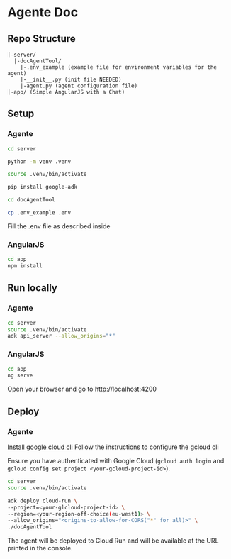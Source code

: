 # Agente Doc

## Repo Structure

```
|-server/
  |-docAgentTool/
    |-.env_example (example file for environment variables for the agent)
    |-__init__.py (init file NEEDED)
    |-agent.py (agent configuration file)
|-app/ (Simple AngularJS with a Chat)
```

## Setup

### Agente

``` bash
cd server

python -m venv .venv

source .venv/bin/activate

pip install google-adk

cd docAgentTool

cp .env_example .env
```
Fill the .env file as described inside

### AngularJS

``` bash
cd app
npm install
```

## Run locally

### Agente

``` bash
cd server
source .venv/bin/activate
adk api_server --allow_origins="*"
```

### AngularJS
```bash
cd app
ng serve
```
Open your browser and go to http://localhost:4200

## Deploy

### Agente

[Install google cloud cli](https://cloud.google.com/sdk/docs/install)
Follow the instructions to configure the gcloud cli

Ensure you have authenticated with Google Cloud (`gcloud auth login` and `gcloud config set project <your-gcloud-project-id>`).

``` bash
cd server
source .venv/bin/activate

adk deploy cloud-run \
--project=<your-glcloud-project-id> \
--region=<your-region-off-choice(eu-west1)> \
--allow_origins="<origins-to-allow-for-CORS("*" for all)>" \
./docAgentTool
```
The agent will be deployed to Cloud Run and will be available at the URL printed in the console.

